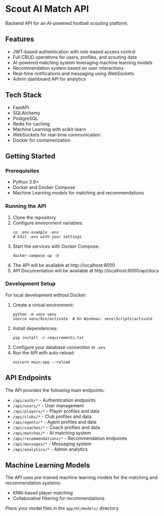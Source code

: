 
# Scout AI Match API

Backend API for an AI-powered football scouting platform.

## Features

- JWT-based authentication with role-based access control
- Full CRUD operations for users, profiles, and scouting data
- AI-powered matching system leveraging machine learning models
- Recommendation system based on user interactions
- Real-time notifications and messaging using WebSockets
- Admin dashboard API for analytics

## Tech Stack

- FastAPI
- SQLAlchemy
- PostgreSQL
- Redis for caching
- Machine Learning with scikit-learn
- WebSockets for real-time communication
- Docker for containerization

## Getting Started

### Prerequisites

- Python 3.9+
- Docker and Docker Compose
- Machine Learning models for matching and recommendations

### Running the API

1. Clone the repository
2. Configure environment variables:
   ```
   cp .env.example .env
   # Edit .env with your settings
   ```
3. Start the services with Docker Compose:
   ```
   docker-compose up -d
   ```
4. The API will be available at http://localhost:8000
5. API Documentation will be available at http://localhost:8000/api/docs

### Development Setup

For local development without Docker:

1. Create a virtual environment:
   ```
   python -m venv venv
   source venv/bin/activate  # On Windows: venv\Scripts\activate
   ```
2. Install dependencies:
   ```
   pip install -r requirements.txt
   ```
3. Configure your database connection in `.env`
4. Run the API with auto-reload:
   ```
   uvicorn main:app --reload
   ```

## API Endpoints

The API provides the following main endpoints:

- `/api/auth/*` - Authentication endpoints
- `/api/users/*` - User management
- `/api/players/*` - Player profiles and data
- `/api/clubs/*` - Club profiles and data
- `/api/agents/*` - Agent profiles and data
- `/api/coaches/*` - Coach profiles and data
- `/api/matches/*` - AI matching system
- `/api/recommendations/*` - Recommendation endpoints
- `/api/messages/*` - Messaging system
- `/api/analytics/*` - Admin analytics

## Machine Learning Models

The API uses pre-trained machine learning models for the matching and recommendation systems:

- KNN-based player matching
- Collaborative filtering for recommendations

Place your model files in the `app/ml/models/` directory.
